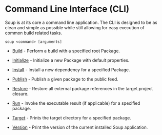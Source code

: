 # Command Line Interface (CLI)
Soup is at its core a command line application. The CLI is designed to be as clean and simple as possible while still allowing for easy execution of common build related tasks.

```
soup <command> [arguments]
```

* [Build](CLI/Build.md) - Perform a build with a specified root Package.

* [Initialize](CLI/Initialize.md) - Initialize a new Package with default properties.

* [Install](CLI/Install.md) - Install a new dependency for a specified Package.

* [Publish](CLI/Publish.md) - Publish a given package to the public feed.

* [Restore](CLI/Restore.md) - Restore all external package references in the target project closure.

* [Run](CLI/Run.md) - Invoke the executable result (if applicable) for a specified package.

* [Target](CLI/Target.md) - Prints the target directory for a specified package.

* [Version](CLI/Version.md) - Print the version of the current installed Soup application.
